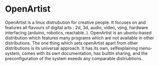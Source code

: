 # OpenArtist

OpenArtist is a linux distrubution for creative people. It focuses on and features all flavours of digital arts : 2d, 3d, audio, video, vjing, hardware interfacing (arduino, robotics, reactable..). OpenArtist is an ubuntu-based distribution which features many programs which are not available in other distributions. The one thing which sets openArtist apart from other distributions is its universal approach. It has its own, selfexplaining menu- system, comes with its own documentation, has builtIn sharing, and the preconfiguration of the system exeeds any comparable distriubtions.
